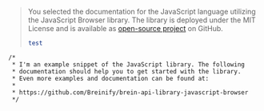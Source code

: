 <blockquote class="lang-specific javascript--browser">
<p>You selected the documentation for the JavaScript language utilizing the JavaScript Browser library. 
The library is deployed under the MIT License and is available as <a href="https://github.com/Breinify/brein-api-library-javascript-browser">open-source project</a> 
on GitHub.</p>

```ruby
test
```
</blockquote>

>
```javascript--browser
/*
 * I'm an example snippet of the JavaScript library. The following
 * documentation should help you to get started with the library.
 * Even more examples and documentation can be found at:
 *
 * https://github.com/Breinify/brein-api-library-javascript-browser
 */
```